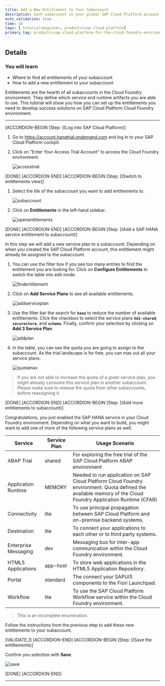 ```yaml
---
title: Add a New Entitlement to Your Subaccount
description: Each subaccount in your global SAP Cloud Platform account is given a share of the resources through Entitlements. In this tutorial you will add additional entitlements (= resources) to your default subaccount.
auto_validation: true
time: 10
tags: [ tutorial>beginner, products>sap-cloud-platform]
primary_tag: products>sap-cloud-platform-for-the-cloud-foundry-environment
---
```



## Details
### You will learn
  - Where to find all entitlements of your subaccount
  - How to add a new entitlement to your subaccount

Entitlements are the hearth of all subaccounts in the Cloud Foundry environment. They define which service and runtime artifacts you are able to use. This tutorial will show you how you can set up the entitlements you need to develop success solutions on SAP Cloud Platform Cloud Foundry environment.

---

[ACCORDION-BEGIN [Step: ](Log into SAP Cloud Platform)]


1. Go to <https://account.hanatrial.ondemand.com> and log in to your SAP Cloud Platform cockpit.

2. Click on "Enter Your Access Trial Account" to access the Cloud Foundry environment.

    ![accesstrial](accesstrial.png)

[DONE]
[ACCORDION-END]
[ACCORDION-BEGIN [Step: ](Switch to entitlements view)]

1. Select the tile of the subaccount you want to add entitlements to.

    ![subaccount](selectsubaccount.png)

2. Click on **Entitlements** in the left-hand sidebar.

    ![openentitlements](openentitlements.png)

[DONE]
[ACCORDION-END]
[ACCORDION-BEGIN [Step: ](Add a SAP HANA service entitlement to subaccount)]

In this step we will add a new service plan to a subaccount. Depending on when you created the SAP Cloud Platform account, this entitlement might already be assigned to the subaccount.

1. You can use the filter box if you see too many entries to find the entitlement you are looking for. Click on **Configure Entitlements** to switch the table into edit mode.

    ![findentitlement](findentitlement.png)

2. Click on **Add Service Plans** to see all available entitlements.

    ![addserviceplan](addserviceplan.png)

3. Use the filter bar the search for **`hana`** to reduce the number of available entitlements. Click the checkbox to select the service plans **`hdi-shared`**, **`securestore`**, and **`schema`**. Finally, confirm your selection by clicking on **Add 3 Service Plan**.

    ![addplan](addplan.png)

4. In the table, you can see the quota you are going to assign to the subaccount. As the trial landscape is for free, you can max out all your service plans.

    ![quotamax](quotamax.png)

> If you are not able to increase the quota of a given service plan, you might already consume this service plan in another subaccount. Please make sure to release the quota from other subaccounts, before reassigning it.


[DONE]
[ACCORDION-END]
[ACCORDION-BEGIN [Step: ](Add more entitlements to subaccount)]

Congratulations, you just enabled the SAP HANA service in your Cloud Foundry environment. Depending on what you want to build, you might want to add one of more of the following service plans as well:

| Service | Service Plan | Usage Scenario |
|----|----|----|
|ABAP Trial|shared | For exploring the free trial of the SAP Cloud Platform ABAP environment|
|Application Runtime|MEMORY|Needed to run application on SAP Cloud Platform Cloud Foundry environment. Quota defined the available memory of the Cloud Foundry Application Runtime (CFAR) |
|Connectivity|lite|To use principal propagation between SAP Cloud Platform and on-premise backend systems. |
|Destination|lite|To connect your applications to each other or to third party systems. |
|Enterprise Messaging|dev|Messaging bus for inter-app communication within the Cloud Foundry environment.|
|HTML5 Applications|app-host|To store web applications in the HTML5 Application Repository.|
|Portal|standard|The connect your SAPUI5 components to the Fiori Launchpad.|
|Workflow|lite|To use the SAP Cloud Platform Workflow service within the Cloud Foundry environment.|
> This is an incomplete enumeration.

Follow the instructions from the previous step to add these new entitlements to your subaccount.


[VALIDATE_1]
[ACCORDION-END]
[ACCORDION-BEGIN [Step: ](Save the entitlements)]

Confirm you selection with **Save**.

![save](save.png)


[DONE]
[ACCORDION-END]

---
